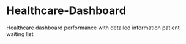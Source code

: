 # Healthcare-Dashboard
Healthcare dashboard performance with detailed information patient waiting list
